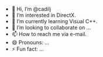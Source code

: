 - 👋 Hi, I’m @cadilj
- 👀 I’m interested in DirectX.
- 🌱 I’m currently learning Visual C++.
- 💞️ I’m looking to collaborate on ...
- 📫 How to reach me via e-mail.
- 😄 Pronouns: ...
- ⚡ Fun fact: ...

<!---
cadilj/cadilj is a ✨ special ✨ repository because its `README.md` (this file) appears on your GitHub profile.
You can click the Preview link to take a look at your changes.
--->
